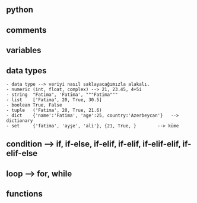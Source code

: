 ## python


## comments
## variables
## data types 
    - data type --> veriyi nasıl saklayacağımızla alakalı.
    - numeric (int, float, complex) --> 21, 23.45, 4+5i
    - string  "Fatima", 'Fatima', """Fatima"""
    - list    ['Fatima', 20, True, 30.5]
    - boolean True, False
    - tuple   ('Fatima', 20, True, 21.6)
    - dict    {'name':'Fatima', 'age':25, country:'Azerbeycan'}   --> dictionary   
    - set     {'fatima', 'ayşe', 'ali'}, {21, True, }        --> küme

## condition --> if, if-else, if-elif, if-elif, if-elif-elif,   if-elif-else

## loop  --> for, while
## functions
